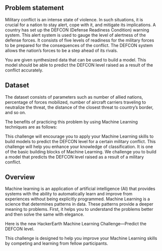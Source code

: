 ## Problem statement

Military conflict is an intense state of violence. In such situations, it is crucial for a nation to stay alert, cope with it, and mitigate its implications. A country has set up the DEFCON (Defense Readiness Condition) warning system. This alert system is used to gauge the level of alertness of the defense forces. It consists of five levels of readiness for the military forces to be prepared for the consequences of the conflict. The DEFCON system allows the nation’s forces to be a step ahead of its rivals.

You are given synthesized data that can be used to build a model. This model should be able to predict the DEFCON level raised as a result of the conflict accurately.

## Dataset

The dataset consists of parameters such as number of allied nations, percentage of forces mobilized, number of aircraft carriers traveling to neutralize the threat, the distance of the closest threat to country’s border, and so on.

The benefits of practicing this problem by using Machine Learning techniques are as follows:

This challenge will encourage you to apply your Machine Learning skills to build models to predict the DEFCON level for a certain military conflict.
This challenge will help you enhance your knowledge of classification. It is one of the basic building blocks of Machine Learning.
We challenge you to build a model that predicts the DEFCON level raised as a result of a military conflict.

## Overview

Machine learning is an application of artificial intelligence (AI) that provides systems with the ability to automatically learn and improve from experiences without being explicitly programmed. Machine Learning is a science that determines patterns in data. These patterns provide a deeper meaning to problems. First, it helps you to understand the problems better and then solve the same with elegance.

Here is the new HackerEarth Machine Learning Challenge—Predict the DEFCON level.

This challenge is designed to help you improve your Machine Learning skills by competing and learning from fellow participants.


